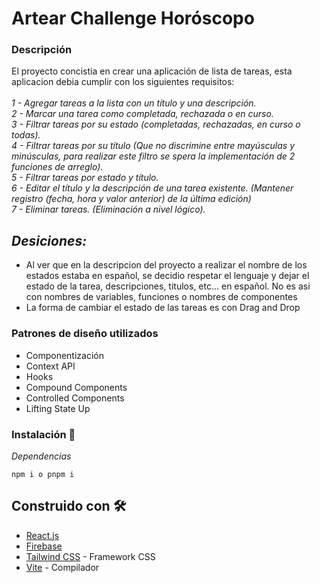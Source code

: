 # Artear Challenge Horóscopo
### Descripción
El proyecto concistia en crear una aplicación de lista de tareas, esta aplicacion debia cumplir con los siguientes requisitos:\
\
_1 - Agregar tareas a la lista con un título y una descripción._\
_2 - Marcar una tarea como completada, rechazada o en curso._\
_3 - Filtrar tareas por su estado (completadas, rechazadas, en curso o todas)._\
_4 - Filtrar tareas por su título (Que no discrimine entre mayúsculas y minúsculas, para realizar este filtro se spera la implementación de 2 funciones de arreglo)._\
_5 - Filtrar tareas por estado y título._\
_6 - Editar el título y la descripción de una tarea existente. (Mantener registro (fecha, hora y valor anterior) de la última edición)_\
_7 - Eliminar tareas. (Eliminación a nivel lógico)._

## ***Desiciones:***
* Al ver que en la descripcion del proyecto a realizar el nombre de los estados estaba en español, se decidio respetar el lenguaje y dejar el estado de la tarea, descripciones, titulos, etc... en español. No es asi con nombres de variables, funciones o nombres de componentes
* La forma de cambiar el estado de las tareas es con Drag and Drop


### Patrones de diseño utilizados

* Componentización
* Context API
* Hooks
* Compound Components
* Controlled Components
* Lifting State Up

### Instalación 🔧

_Dependencias_

```
npm i o pnpm i
```

## Construido con 🛠️

* [React.js](https://create-react-app.dev/docs/getting-started)
* [Firebase](https://firebase.google.com/?hl=es)
* [Tailwind CSS](https://tailwindcss.com/) - Framework CSS
* [Vite](https://vitejs.dev/) - Compilador
